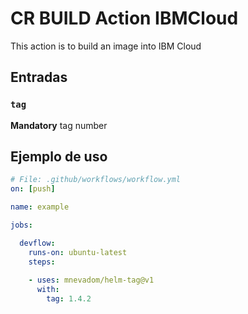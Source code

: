 # CR BUILD Action IBMCloud

This action is to build an image into IBM Cloud

## Entradas

### `tag`

**Mandatory** tag number


## Ejemplo de uso


```yaml
# File: .github/workflows/workflow.yml
on: [push]

name: example

jobs:

  devflow:
    runs-on: ubuntu-latest
    steps:
    
    - uses: mnevadom/helm-tag@v1
      with:
        tag: 1.4.2

```
